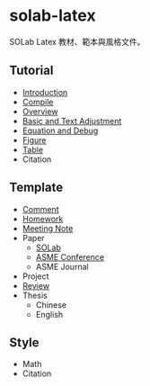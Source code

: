 # solab-latex

SOLab Latex 教材、範本與風格文件。

## Tutorial

- [Introduction](./Tutorial/Introduction.md)
- [Compile](./Tutorial/Compile.md)
- [Overview](./Tutorial/Overview/Latex_overview.pdf)
- [Basic and Text Adjustment](./Tutorial/Basic/Latex_basic_and_text_adjustment.pdf)
- [Equation and Debug](./Tutorial/Equation/Latex_equation.pdf)
- [Figure](./Tutorial/Figure/Latex_Figure.pdf)
- [Table](./Tutorial/Table/Latex_Table.pdf)
- Citation

## Template

- [Comment](./Template/Comment/SOLab_Comment.pdf)
- [Homework](./Template/Homework/SOLab_Homework.pdf)
- [Meeting Note](./Template/Meeting_Note/SOLab_Meeting_Note.pdf)
- Paper
    - [SOLab](./Template/Paper/SOLab/SOLab_Paper.pdf)
    - [ASME Conference](./Template/Paper/ASME_Conference/asme2e.pdf)
    - ASME Journal
- Project
- [Review](./Template/Review/SOLab_Review.pdf)
- Thesis
    - Chinese
    - English

## Style

- Math
- Citation

